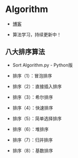 # Algorithm


* [博客](https://blog.csdn.net/u014793102 "悬停显示")<br>

* 算法学习，持续更新中！<br>

## 八大排序算法

* Sort Algorithm.py - Python版<br>

* 排序（1）：冒泡排序

* 排序（2）：直接插入排序

* 排序（3）：希尔排序

* 排序（4）：快速排序

* 排序（5）：简单选择排序

* 排序（6）：堆排序

* 排序（7）：归并排序

* 排序（8）：基数排序
